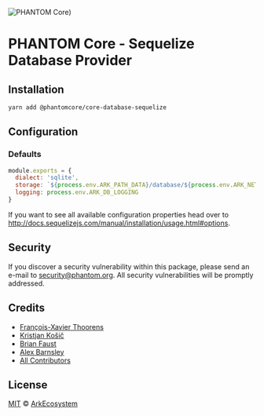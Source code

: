 ![PHANTOM Core](https://i.imgur.com/dPHOKrL.jpg))

# PHANTOM Core - Sequelize Database Provider

## Installation

```bash
yarn add @phantomcore/core-database-sequelize
```

## Configuration

### Defaults

```js
module.exports = {
  dialect: 'sqlite',
  storage: `${process.env.ARK_PATH_DATA}/database/${process.env.ARK_NETWORK_NAME}.sqlite`,
  logging: process.env.ARK_DB_LOGGING
}
```

If you want to see all available configuration properties head over to http://docs.sequelizejs.com/manual/installation/usage.html#options.

## Security

If you discover a security vulnerability within this package, please send an e-mail to security@phantom.org. All security vulnerabilities will be promptly addressed.

## Credits

- [François-Xavier Thoorens](https://github.com/fix)
- [Kristjan Košič](https://github.com/kristjank)
- [Brian Faust](https://github.com/faustbrian)
- [Alex Barnsley](https://github.com/alexbarnsley)
- [All Contributors](../../../../contributors)

## License

[MIT](LICENSE) © [ArkEcosystem](https://ark.io)
